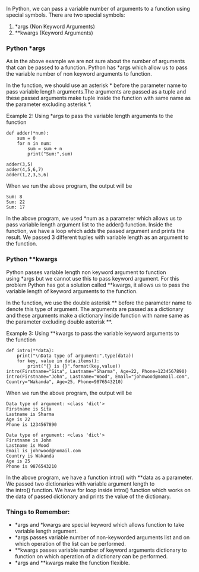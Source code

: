 In Python, we can pass a variable number of arguments to a function 
using special symbols. There are two special symbols:  
1. *args (Non Keyword Arguments)
2. **kwargs (Keyword Arguments)

### Python *args  
As in the above example we are not sure about the number of arguments
 that can be passed to a function. Python has *args which allow us to
  pass the variable number of non keyword arguments to function.  
  
In the function, we should use an asterisk * before the parameter 
name to pass variable length arguments.The arguments are passed as 
a tuple and these passed arguments make tuple inside the function 
with same name as the parameter excluding asterisk *.  

Example 2: Using *args to pass the variable length arguments 
to the function    
```
def adder(*num):
    sum = 0
    for n in num:
        sum = sum + n
     	print("Sum:",sum)
     	
adder(3,5)
adder(4,5,6,7)
adder(1,2,3,5,6)
```
When we run the above program, the output will be
```
Sum: 8
Sum: 22
Sum: 17
```

In the above program, we used *num as a parameter which allows us to pass variable length argument list to the adder() function. Inside the function, we have a loop which adds the passed argument and prints the result. We passed 3 different tuples with variable length as an argument to the function.

### Python **kwargs
Python passes variable length non keyword argument to function using *args but we cannot use this to pass keyword argument. For this problem Python has got a solution called **kwargs, it allows us to pass the variable length of keyword arguments to the function.  

In the function, we use the double asterisk ** before the parameter name to denote this type of argument. The arguments are passed as a dictionary and these arguments make a dictionary inside function with name same as the parameter excluding double asterisk **.  

Example 3: Using **kwargs to pass the variable keyword arguments to the function   
```
def intro(**data):
    print("\nData type of argument:",type(data))
    for key, value in data.items():
        print("{} is {}".format(key,value))
intro(Firstname="Sita", Lastname="Sharma", Age=22, Phone=1234567890)
intro(Firstname="John", Lastname="Wood", Email="johnwood@nomail.com", Country="Wakanda", Age=25, Phone=9876543210)
```
When we run the above program, the output will be
```
Data type of argument: <class 'dict'>
Firstname is Sita
Lastname is Sharma
Age is 22
Phone is 1234567890
```
```
Data type of argument: <class 'dict'>
Firstname is John
Lastname is Wood
Email is johnwood@nomail.com
Country is Wakanda
Age is 25
Phone is 9876543210
```

In the above program, we have a function intro() with **data as a parameter. We passed two dictionaries with variable argument length to the intro() function. We have for loop inside intro() function which works on the data of passed dictionary and prints the value of the dictionary.  

### Things to Remember:
* *args and *kwargs are special keyword which allows function to take variable length argument.
* *args passes variable number of non-keyworded arguments list and on which operation of the list can be performed.
* **kwargs passes variable number of keyword arguments dictionary to function on which operation of a dictionary can be performed.
* *args and **kwargs make the function flexible.
